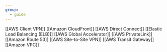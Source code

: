 ```yaml
---
group:
  - guide
---
```


[[AWS Client VPN]]
[[Amazon CloudFront]]
[[AWS Direct Connect]]
[[Elastic Load Balancing (ELB)]]
[[AWS Global Accelerator]]
[[AWS PrivateLink]]
[[Amazon Route 53]]
[[AWS Site-to-Site VPN]]
[[AWS Transit Gateway]]
[[Amazon VPC]]